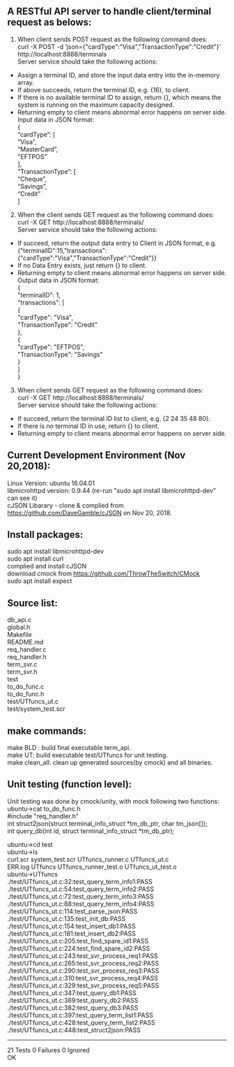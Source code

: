 A RESTful API server to handle client/terminal request as belows: 
-------------------------------------------------------------------  
1. When client sends POST request as the following command does:  
curl -X POST -d ‘json={"cardType":"Visa","TransactionType":"Credit"}’ http://localhost:8888/terminals  
Server service should take the following actions:   
  - Assign a terminal ID, and store the input data entry into the in-memory array.  
  - If above succeeds, return the terminal ID, e.g. {16}, to client.  
  - If there is no available terminal ID to assign, return {}, which means the system is running on the maximum capacity designed.  
  - Returning empty to client means abnormal error happens on server side.  
Input data in JSON format:   
{   
        “cardType”: [  
        “Visa”,  
        “MasterCard”,  
        "EFTPOS”  
    ],  
        “TransactionType”: [  
        “Cheque”,  
        “Savings”,  
        “Credit”  
    ]   
  
  
2. When the client sends GET request as the following command does:  
curl -X GET http://localhost:8888/terminals/<id>  
Server service should take the following actions:   
  - If succeed, return the output data entry to Client in JSON format, e.g.
	{"terminalID":15,"transactions":{"cardType":"Visa","TransactionType":"Credit"}}
  - If no Data Entry exists, just return {} to client.  
  - Returning empty to client means abnormal error happens on server side.  
Output data in JSON format:   
{  
     "terminalID": 1,  
     "transactions": [  
     {  
          "cardType": "Visa",  
          "TransactionType": "Credit"  
     },  
     {  
          "cardType": "EFTPOS",  
          "TransactionType": "Savings"  
     }  
     ]  
}  
  
3. When client sends GET request as the following command does:  
curl -X GET http://localhost:8888/terminals/  
Server service should take the following actions:   
  - If succeed, return the terminal ID list to client, e.g. {2 24 35 48 80}.  
  - If there is no terminal ID in use, return {} to client.  
  - Returning empty to client means abnormal error happens on server side. 
   
Current Development Environment (Nov 20,2018): 
--------------------------
Linux Version: ubuntu 16.04.01  
libmicrohttpd version: 0.9.44 (re-run "sudo apt install libmicrohttpd-dev" can see it)  
cJSON Libarary - clone & complied from https://github.com/DaveGamble/cJSON on Nov 20, 2018.

Install packages:
----------------
sudo apt install libmicrohttpd-dev  
sudo apt install curl  
complied and install cJSON  
download cmock from  https://github.com/ThrowTheSwitch/CMock   
sudo apt install expect

Source list:  
------------------------- 
db_api.c  
global.h  
Makefile  
README.md  
req_handler.c  
req_handler.h  
term_svr.c  
term_svr.h  
test  
to_do_func.c  
to_do_func.h  
test/UTfuncs_ut.c  
test/system_test.scr

make commands:
-------------------------
make BLD : build final executable term_api.  
make UT: build executable test/UTfuncs for unit testing.  
make clean_all: clean up generated sources(by cmock) and all binaries.  

Unit testing (function level):  
----------------------------------------------------------------
Unit testing was done by cmock/unity, with mock following two functions:  
ubuntu->cat to_do_func.h  
#include "req_handler.h"  
int struct2json(struct terminal_info_struct *tm_db_ptr, char tm_json[]);  
int query_db(int id, struct terminal_info_struct *tm_db_ptr);  

ubuntu->cd test  
ubuntu->ls  
curl.scr  system_test.scr  UTfuncs_runner.c       UTfuncs_ut.c  
ERR.log   UTfuncs          UTfuncs_runner_test.o  UTfuncs_ut_test.o  
ubuntu->UTfuncs  
./test/UTfuncs_ut.c:32:test_query_term_info1:PASS  
./test/UTfuncs_ut.c:54:test_query_term_info2:PASS  
./test/UTfuncs_ut.c:72:test_query_term_info3:PASS  
./test/UTfuncs_ut.c:88:test_query_term_info4:PASS  
./test/UTfuncs_ut.c:114:test_parse_json:PASS  
./test/UTfuncs_ut.c:135:test_init_db:PASS  
./test/UTfuncs_ut.c:154:test_insert_db1:PASS  
./test/UTfuncs_ut.c:181:test_insert_db2:PASS  
./test/UTfuncs_ut.c:205:test_find_spare_id1:PASS  
./test/UTfuncs_ut.c:224:test_find_spare_id2:PASS  
./test/UTfuncs_ut.c:243:test_svr_process_req1:PASS  
./test/UTfuncs_ut.c:265:test_svr_process_req2:PASS  
./test/UTfuncs_ut.c:290:test_svr_process_req3:PASS  
./test/UTfuncs_ut.c:310:test_svr_process_req4:PASS  
./test/UTfuncs_ut.c:329:test_svr_process_req5:PASS  
./test/UTfuncs_ut.c:347:test_query_db1:PASS  
./test/UTfuncs_ut.c:369:test_query_db2:PASS  
./test/UTfuncs_ut.c:382:test_query_db3:PASS  
./test/UTfuncs_ut.c:397:test_query_term_list1:PASS  
./test/UTfuncs_ut.c:428:test_query_term_list2:PASS  
./test/UTfuncs_ut.c:448:test_struct2json:PASS  
   
-----------------------  
21 Tests 0 Failures 0 Ignored  
OK  
